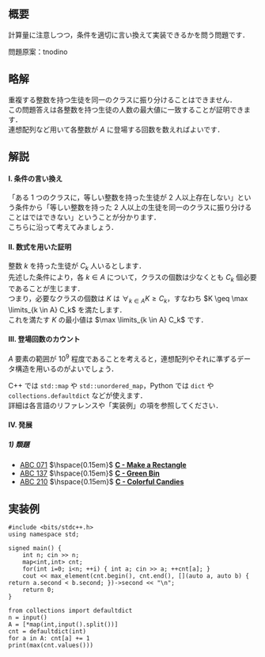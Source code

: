 概要
---
計算量に注意しつつ，条件を適切に言い換えて実装できるかを問う問題です．

問題原案：tnodino

略解
---
重複する整数を持つ生徒を同一のクラスに振り分けることはできません．  
この問題答えは各整数を持つ生徒の人数の最大値に一致することが証明できます．  
連想配列など用いて各整数が $A$ に登場する回数を数えればよいです．

解説
---

#### $Ⅰ.$ 条件の言い換え
「ある $1$ つのクラスに，等しい整数を持った生徒が $2$ 人以上存在しない」という条件から「等しい整数を持った $2$ 人以上の生徒を同一のクラスに振り分けることはではできない」ということが分かります．  
こちらに沿って考えてみましょう．

#### $Ⅱ.$ 数式を用いた証明
整数 $k$ を持った生徒が $C_k$ 人いるとします．  
先述した条件により，各 $k \in A$ について，クラスの個数は少なくとも $C_k$ 個必要であることが生じます．  
つまり，必要なクラスの個数は $K$ は $\forall_{k \in A} K \geq C_k$，すなわち $K \geq \max \limits_{k \in A} C_k$ を満たします．  
これを満たす $K$ の最小値は $\max \limits_{k \in A} C_k$ です．

#### $Ⅲ.$ 登場回数のカウント
$A$ 要素の範囲が $10^9$ 程度であることを考えると，連想配列やそれに準ずるデータ構造を用いるのがよいでしょう．

C++ では `std::map` や `std::unordered_map`，Python では `dict` や `collections.defaultdict` などが使えます．  
詳細は各言語のリファレンスや「実装例」の項を参照してください．  

#### $Ⅳ.$ 発展
##### $1)$ 類題
- [ABC 071](https://atcoder.jp/contests/abc071) $\hspace{0.15em}$ **[C - Make a Rectangle](https://atcoder.jp/contests/abc071/tasks/arc081_a)**
- [ABC 137](https://atcoder.jp/contests/abc137) $\hspace{0.15em}$ **[C - Green Bin](https://atcoder.jp/contests/abc137/tasks/abc137_c)**
- [ABC 210](https://atcoder.jp/contests/abc210) $\hspace{0.15em}$ **[C - Colorful Candies](https://atcoder.jp/contests/abc210/tasks/abc210_c)**

実装例
---
```cpp:C++
#include <bits/stdc++.h>
using namespace std;

signed main() {
    int n; cin >> n;
    map<int,int> cnt;
    for(int i=0; i<n; ++i) { int a; cin >> a; ++cnt[a]; }
    cout << max_element(cnt.begin(), cnt.end(), [](auto a, auto b) { return a.second < b.second; })->second << "\n";
    return 0;
}

```
```py:Python
from collections import defaultdict
n = input()
A = [*map(int,input().split())]
cnt = defaultdict(int)
for a in A: cnt[a] += 1
print(max(cnt.values()))

```